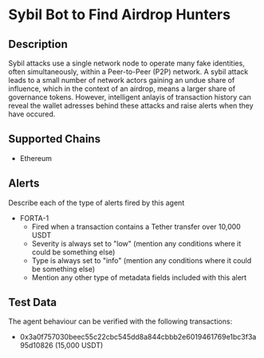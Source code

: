 # Sybil Bot to Find Airdrop Hunters

## Description

Sybil attacks use a single network node to operate many fake identities, often simultaneously, within a Peer-to-Peer (P2P) network. A sybil attack leads to a small number of network actors gaining an undue share of influence, which in the context of an airdrop, means a larger share of governance tokens. However, intelligent anlayis of transaction history can reveal the wallet adresses behind these attacks and raise alerts when they have occured.  

## Supported Chains

- Ethereum

## Alerts

Describe each of the type of alerts fired by this agent

- FORTA-1
  - Fired when a transaction contains a Tether transfer over 10,000 USDT
  - Severity is always set to "low" (mention any conditions where it could be something else)
  - Type is always set to "info" (mention any conditions where it could be something else)
  - Mention any other type of metadata fields included with this alert

## Test Data

The agent behaviour can be verified with the following transactions:

- 0x3a0f757030beec55c22cbc545dd8a844cbbb2e6019461769e1bc3f3a95d10826 (15,000 USDT)
